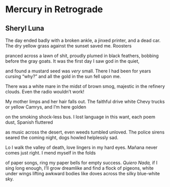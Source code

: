 # Mercury in Retrograde
## Sheryl Luna
The day ended badly with a broken ankle,
a jinxed printer, and a dead car. The dry yellow grass
against the sunset saved me. Roosters

pranced across a lawn of shit, proudly plumed
in black feathers, bobbing before the gray goats.
It was the first day I saw god in the quiet,

and found a mustard seed was _very_ small.
There I had been for years cursing “why?”
and all the gold in the sun fell upon me.

There was a white mare in the midst
of brown smog, majestic in the refinery
clouds. Even the radio wouldn’t work!

My mother limps and her hair falls out.
The faithful drive white Chevy trucks
or yellow Camrys, and I’m here golden

on the smoking shock-less bus.
I lost language in this want, each poem
dust, Spanish fluttered

as music across the desert, even weeds
tumbled unloved. The police sirens seared
the coming night, dogs howled helplessly
sad.

Lo I walk the valley of death, love
lingers in my hard eyes. Mañana never
comes just right. I mend myself in the folds

of paper songs, ring my paper bells
for empty success. _Quiero Nada,_
if I sing long enough, I’ll grow dreamlike
and find a flock of pigeons, white under
wings lifting awkward bodies like doves
across the silky blue-white sky.